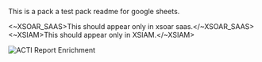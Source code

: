 This is a pack a test pack readme for google sheets.

<~XSOAR_SAAS>This should appear only in xsoar saas.</~XSOAR_SAAS>
<~XSIAM>This should appear only in XSIAM.</~XSIAM>

![ACTI Report Enrichment](https://user-images.githubusercontent.com/40510780/161069052-feb0b049-e189-42ea-bd3b-db96fdab09d8.png)
